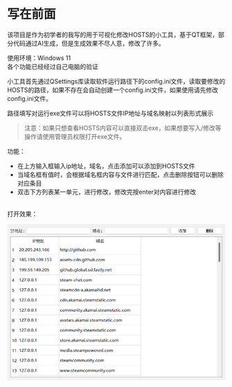 # 写在前面

该项目是作为初学者的我写的用于可视化修改HOSTS的小工具，基于QT框架，部分代码通过AI生成，但是生成效果不尽人意，修改了许多。

使用环境：Windows 11
<br>
各个功能已经经过自己电脑的验证

小工具首先通过QSettings库读取软件运行路径下的config.ini文件，读取要修改的HOSTS的路径，如果不存在会自动创建一个config.ini文件，如果使用请先修改config.ini文件。

路径填写对运行exe文件可以将HOSTS文件IP地址与域名映射以列表形式展示

> 注意：如果只想查看HOSTS内容可以直接双击exe，如果想要写入/修改等操作请使用管理员权限打开exe文件。

功能：
- 在上方输入框输入ip地址，域名，点击添加可以添加到HOSTS文件
- 当域名框有值时，会根据域名框内容与文件进行匹配，点击删除按钮可以删除对应条目
- 双击下方列表某一单元，进行修改，修改完按enter对内容进行修改


<br>
打开效果：
<br>

![展示图](https://raw.githubusercontent.com/xingruxuewji/ModifyHOSTSFile/main/images/1.png)




